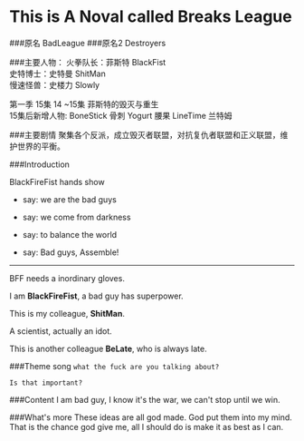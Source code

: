 This is A Noval called Breaks League
================
###原名 BadLeague
###原名2 Destroyers

###主要人物：
火拳队长：菲斯特 BlackFist    
史特博士：史特曼 ShitMan  
慢速怪兽：史楼力 Slowly  

第一季 15集
14 ~15集 菲斯特的毁灭与重生  
15集后新增人物:
BoneStick 骨刺
Yogurt 腰果
LineTime 兰特姆

###主要剧情
聚集各个反派，成立毁灭者联盟，对抗复仇者联盟和正义联盟，维护世界的平衡。


###Introduction

BlackFireFist hands show
+ say: we are the bad guys
+ say: we come from darkness

+ say: to balance the world
+ say: Bad guys, Assemble!

***

BFF needs a inordinary gloves.

I am **BlackFireFist**, a bad guy has superpower.

This is my colleague, **ShitMan**.

A scientist, actually an idot.

This is another colleague **BeLate**, who is always late.


###Theme song
`what the fuck are you talking about?`

`Is that important?`  


###Content
I am bad guy, I know it's the war, we can't stop until we win.

###What's more
These ideas are all god made. God put them into my mind.
That is the chance god give me, all I should do is make it as best as I can. 
